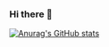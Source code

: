 ### Hi there 👋

[![Anurag's GitHub stats](https://github-readme-stats.vercel.app/api?username=syeeuns)](https://github.com/anuraghazra/github-readme-stats)

<!--
**syeeuns/syeeuns** is a ✨ _special_ ✨ repository because its `README.md` (this file) appears on your GitHub profile.

Here are some ideas to get you started:

- 🔭 I’m currently working on ...
- 🌱 I’m currently learning ...
- 👯 I’m looking to collaborate on ...
- 🤔 I’m looking for help with ...
- 💬 Ask me about ...
- 📫 How to reach me: ...
- 😄 Pronouns: ...
- ⚡ Fun fact: ...
-->
